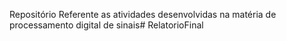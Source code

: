 Repositório Referente as atividades desenvolvidas na matéria de processamento digital de sinais# RelatorioFinal
